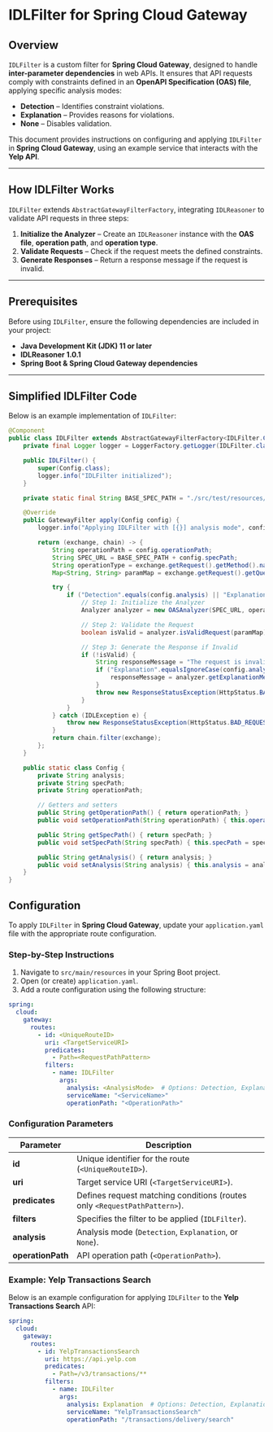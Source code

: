 # IDLFilter for Spring Cloud Gateway  

## Overview  

`IDLFilter` is a custom filter for **Spring Cloud Gateway**, designed to handle **inter-parameter dependencies** in web APIs. It ensures that API requests comply with constraints defined in an **OpenAPI Specification (OAS) file**, applying specific analysis modes:  

- **Detection** – Identifies constraint violations.  
- **Explanation** – Provides reasons for violations.  
- **None** – Disables validation.  

This document provides instructions on configuring and applying `IDLFilter` in **Spring Cloud Gateway**, using an example service that interacts with the **Yelp API**.  

---

## How IDLFilter Works  

`IDLFilter` extends `AbstractGatewayFilterFactory`, integrating `IDLReasoner` to validate API requests in three steps:  

1. **Initialize the Analyzer** – Create an `IDLReasoner` instance with the **OAS file**, **operation path**, and **operation type**.  
2. **Validate Requests** – Check if the request meets the defined constraints.
3. **Generate Responses** – Return a response message if the request is invalid.

---

## Prerequisites  

Before using `IDLFilter`, ensure the following dependencies are included in your project:  

- **Java Development Kit (JDK) 11 or later**  
- **IDLReasoner 1.0.1**  
- **Spring Boot & Spring Cloud Gateway dependencies**  

---

## Simplified IDLFilter Code  

Below is an example implementation of `IDLFilter`:  

```java
@Component
public class IDLFilter extends AbstractGatewayFilterFactory<IDLFilter.Config> {
    private final Logger logger = LoggerFactory.getLogger(IDLFilter.class);

    public IDLFilter() {
        super(Config.class);
        logger.info("IDLFilter initialized");
    }

    private static final String BASE_SPEC_PATH = "./src/test/resources/GatewayExperiment";

    @Override
    public GatewayFilter apply(Config config) {
        logger.info("Applying IDLFilter with [{}] analysis mode", config.analysis);

        return (exchange, chain) -> {
            String operationPath = config.operationPath;
            String SPEC_URL = BASE_SPEC_PATH + config.specPath;
            String operationType = exchange.getRequest().getMethod().name().toLowerCase();
            Map<String, String> paramMap = exchange.getRequest().getQueryParams().toSingleValueMap();

            try {
                if ("Detection".equals(config.analysis) || "Explanation".equals(config.analysis)) {
                    // Step 1: Initialize the Analyzer
                    Analyzer analyzer = new OASAnalyzer(SPEC_URL, operationPath, operationType);

                    // Step 2: Validate the Request
                    boolean isValid = analyzer.isValidRequest(paramMap);

                    // Step 3: Generate the Response if Invalid
                    if (!isValid) {
                        String responseMessage = "The request is invalid!";
                        if ("Explanation".equalsIgnoreCase(config.analysis)) {
                            responseMessage = analyzer.getExplanationMessage(paramMap).toString();
                        }
                        throw new ResponseStatusException(HttpStatus.BAD_REQUEST, responseMessage);
                    }
                }
            } catch (IDLException e) {
                throw new ResponseStatusException(HttpStatus.BAD_REQUEST, e.getMessage());
            }
            return chain.filter(exchange);
        };
    }

    public static class Config {
        private String analysis;
        private String specPath;
        private String operationPath;

        // Getters and setters
        public String getOperationPath() { return operationPath; }
        public void setOperationPath(String operationPath) { this.operationPath = operationPath; }

        public String getSpecPath() { return specPath; }
        public void setSpecPath(String specPath) { this.specPath = specPath; }

        public String getAnalysis() { return analysis; }
        public void setAnalysis(String analysis) { this.analysis = analysis; }
    }
}
```
## Configuration  

To apply `IDLFilter` in **Spring Cloud Gateway**, update your `application.yaml` file with the appropriate route configuration.  

### Step-by-Step Instructions  

1. Navigate to `src/main/resources` in your Spring Boot project.  
2. Open (or create) `application.yaml`.  
3. Add a route configuration using the following structure:  

```yaml
spring:
  cloud:
    gateway:
      routes:
        - id: <UniqueRouteID>
          uri: <TargetServiceURI>
          predicates:
            - Path=<RequestPathPattern>
          filters:
            - name: IDLFilter
              args:
                analysis: <AnalysisMode>  # Options: Detection, Explanation, None
                serviceName: "<ServiceName>"
                operationPath: "<OperationPath>"
```

### Configuration Parameters  

| Parameter       | Description |
|----------------|------------|
| **id**         | Unique identifier for the route (`<UniqueRouteID>`). |
| **uri**        | Target service URI (`<TargetServiceURI>`). |
| **predicates** | Defines request matching conditions (routes only `<RequestPathPattern>`). |
| **filters**    | Specifies the filter to be applied (`IDLFilter`). |
| **analysis**   | Analysis mode (`Detection`, `Explanation`, or `None`). |
| **operationPath** | API operation path (`<OperationPath>`). |


### Example: Yelp Transactions Search  

Below is an example configuration for applying `IDLFilter` to the **Yelp Transactions Search** API:

```yaml
spring:
  cloud:
    gateway:
      routes:
        - id: YelpTransactionsSearch
          uri: https://api.yelp.com
          predicates:
            - Path=/v3/transactions/**
          filters:
            - name: IDLFilter
              args:
                analysis: Explanation  # Options: Detection, Explanation, None
                serviceName: "YelpTransactionsSearch"
                operationPath: "/transactions/delivery/search"
```

